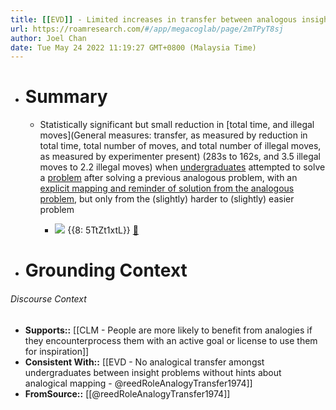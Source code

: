 ```yaml
---
title: [[EVD]] - Limited increases in transfer between analogous insight problems when explicit hint (mapping + solution) was given - [[@reedRoleAnalogyTransfer1974]]
url: https://roamresearch.com/#/app/megacoglab/page/2mTPyT8sj
author: Joel Chan
date: Tue May 24 2022 11:19:27 GMT+0800 (Malaysia Time)
---
```


- # Summary

    - Statistically significant but small reduction in [total time, and illegal moves](General measures: transfer, as measured by reduction in total time, total number of moves, and total number of illegal moves, as measured by experimenter present) (283s to 162s, and 3.5 illegal moves to 2.2 illegal moves) when [undergraduates](((3i860x08_))) attempted to solve a [problem](((ObHMVIlWl))) after solving a previous analogous problem, with an [explicit mapping and reminder of solution from the analogous problem](((zhh_oEaik))), but only from the (slightly) harder to (slightly) easier problem

        - ![](https://firebasestorage.googleapis.com/v0/b/roampdf.appspot.com/o/public%2Fimages%2F1616035001426.png?alt=media&token=42807dec-ade8-403d-a8b7-236c6b711adc) {{8: 5TtZt1xtL}} [📑](((anwdncylj)))
- # Grounding Context

###### Discourse Context

- **Supports::** [[CLM - People are more likely to benefit from analogies if they encounterprocess them with an active goal or license to use them for inspiration]]
- **Consistent With::** [[EVD - No analogical transfer amongst undergraduates between insight problems without hints about analogical mapping - @reedRoleAnalogyTransfer1974]]
- **FromSource::** [[@reedRoleAnalogyTransfer1974]]
